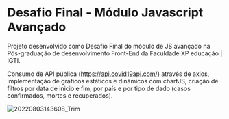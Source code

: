# Desafio Final - Módulo Javascript Avançado

Projeto desenvolvido como Desafio Final do módulo de JS avançado na Pós-graduação de desenvolvimento Front-End da Faculdade XP educação | IGTI.

Consumo de API pública (https://api.covid19api.com/) através de axios, implementação de gráficos estáticos e dinâmicos com chartJS, criação de filtros por data de inicio e fim, por país e por tipo de dado (casos confirmados, mortes e recuperados).



![20220803143608_Trim](https://user-images.githubusercontent.com/104785776/182678264-782b31c7-6adb-425a-b4b7-86eda68e4415.gif)


